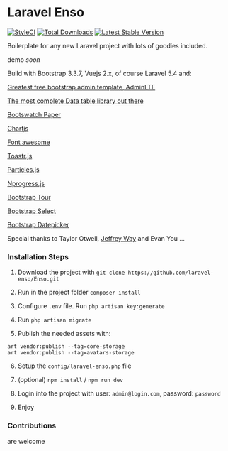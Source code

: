 # Laravel Enso
[![StyleCI](https://styleci.io/repos/95136264/shield?branch=master)](https://styleci.io/repos/95136264)
[![Total Downloads](https://poser.pugx.org/laravel-enso/enso/downloads)](https://packagist.org/packages/laravel-enso/enso)
[![Latest Stable Version](https://poser.pugx.org/laravel-enso/enso/version)](https://packagist.org/packages/laravel-enso/enso)

Boilerplate for any new Laravel project with lots of goodies included.

demo *soon*

Build with Bootstrap 3.3.7, Vuejs 2.x, of course Laravel 5.4 and:

[Greatest free bootstrap admin template, AdminLTE](https://adminlte.io)

[The most complete Data table library out there](https://datatables.net)

[Bootswatch Paper](https://bootswatch.com)

[Chartjs](http://www.chartjs.org)

[Font awesome](http://fontawesome.io)

[Toastr.js](http://codeseven.github.io/toastr)

[Particles.js](http://vincentgarreau.com/particles.js)

[Nprogress.js](http://ricostacruz.com/nprogress)

[Bootstrap Tour](http://bootstraptour.com)

[Bootstrap Select](https://silviomoreto.github.io/bootstrap-select)

[Bootstrap Datepicker](https://bootstrap-datepicker.readthedocs.io)

Special thanks to Taylor Otwell, [Jeffrey Way](www.laracasts.com) and Evan You ...

### Installation Steps

1. Download the project with `git clone https://github.com/laravel-enso/Enso.git`

2. Run in the project folder `composer install`

3. Configure `.env` file. Run `php artisan key:generate`

4. Run `php artisan migrate`

5. Publish the needed assets with:

```
art vendor:publish --tag=core-storage
art vendor:publish --tag=avatars-storage
```

6. Setup the `config/laravel-enso.php` file

7. (optional) `npm install` / `npm run dev`

8. Login into the project with user: `admin@login.com`, password: `password`

9. Enjoy

### Contributions

are welcome